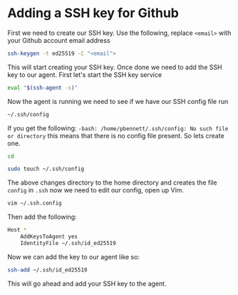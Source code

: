 # Adding a SSH key for Github

First we need to create our SSH key. Use the following, replace `<email>` with
your Github account email address

```bash
ssh-keygen -t ed25519 -C "<email">
```

This will start creating your SSH key. Once done we need to add the SSH key to
our agent. First let's start the SSH key service

```bash
eval "$(ssh-agent -s)"
```

Now the agent is running we need to see if we have our SSH config file run

```bash
~/.ssh/config
```

If you get the following:
`-bash: /home/pbennett/.ssh/config: No such file or directory` this means that
there is no config file present. So lets create one.

```bash
cd

sudo touch ~/.ssh/config
```

The above changes directory to the home directory and creates the file `config`
in `.ssh` now we need to edit our config, open up Vim.

```bash
vim ~/.ssh.config
```

Then add the following:

```bash
Host *
    AddKeysToAgent yes
    IdentityFile ~/.ssh/id_ed25519
```

Now we can add the key to our agent like so:

```bash
ssh-add ~/.ssh/id_ed25519
```

This will go ahead and add your SSH key to the agent.
